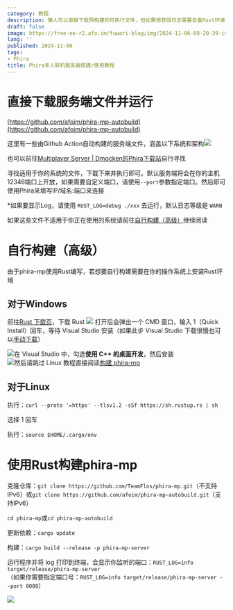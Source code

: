 ```yaml
---
category: 教程
description: 懒人可以直接下载预构建的可执行文件，但如果想获得日志需要自备Rust环境
draft: false
image: https://free-eo-r2.afo.im/fuwari-blog/img/2024-11-06-08-20-39-image.webp
lang: ''
published: 2024-11-06
tags:
- Phira
title: Phira多人联机服务器搭建/使用教程
---
```

# 直接下载服务端文件并运行

[https://github.com/afoim/phira-mp-autobuild](https://github.com/afoim/phira-mp-autobuild)

这里有一些由Github Action自动构建的服务端文件，涵盖以下系统和架构![](https://free-eo-r2.afo.im/fuwari-blog/img/2024-11-06-08-28-34-image.webp)

也可以前往[Multiplayer Server | Dmocken的Phira下载站](https://phira.dmocken.top/Multiplayer%20Server%E5%A4%9A%E4%BA%BA%E6%B8%B8%E6%88%8F%E6%9C%8D%E5%8A%A1%E5%99%A8)自行寻找

寻找适用于你的系统的文件，下载下来并执行即可。默认服务端将会在你的主机12346端口上开放，如果需要自定义端口，请使用`--port`参数指定端口。然后即可使用Phira来填写IP/域名:端口来连接

*如果要显示Log，请使用 `RUST_LOG=debug ./xxx` 去运行，默认日志等级是 `WARN`

如果这些文件不适用于你正在使用的系统请前往[自行构建（高级）](#自行构建高级)继续阅读

# 自行构建（高级）

由于phira-mp使用Rust编写，若想要自行构建需要在你的操作系统上安装Rust环境

## 对于Windows

前往[Rust 下载页](https://www.rust-lang.org/zh-CN/learn/get-started)，下载 Rust  ![](https://free-eo-r2.afo.im/fuwari-blog/img/2024-11-06-09-57-44-6b333b87e835dfa299b0c3c95e5ea4e0.webp)
打开后会弹出一个 CMD 窗口，输入 1（Quick Install）回车，等待 Visual Studio 安装（如果此步 Visual Studio 下载很慢也可以[手动下载](https://visualstudio.microsoft.com/zh-hans/downloads/)）  

![](https://free-eo-r2.afo.im/fuwari-blog/img/2024-11-06-09-57-49-61b4d36dc8cd1ce47da66be5e2a920cd.webp)在 Visual Studio 中，勾选**使用 C++ 的桌面开发**，然后安装  
![](https://free-eo-r2.afo.im/fuwari-blog/img/2024-11-06-09-58-05-390c775c83dc245b0690fda699bfee5f.webp)然后请跳过 Linux 教程直接阅读[构建 phira-mp]()

## 对于Linux

执行：`curl --proto '=https' --tlsv1.2 -sSf https://sh.rustup.rs | sh`

选择 1 回车

执行：`source $HOME/.cargo/env`

# 使用Rust构建phira-mp

克隆仓库：`git clone https://github.com/TeamFlos/phira-mp.git`（不支持IPv6）或`git clone https://github.com/afoim/phira-mp-autobuild.git`（支持IPv6）

`cd phira-mp`或`cd phira-mp-autobuild`

更新依赖：`cargo update`

构建：`cargo build --release -p phira-mp-server`

运行程序并将 log 打印到终端，会显示你监听的端口：`RUST_LOG=info target/release/phira-mp-server`  
（如果你需要指定端口号：`RUST_LOG=info target/release/phira-mp-server --port 8080`）

![](https://free-eo-r2.afo.im/fuwari-blog/img/2024-11-06-10-14-36-0dce4358b21773ae1261e7fc39339c32.webp)
